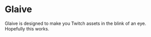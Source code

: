 # Glaive

Glaive is designed to make you Twitch assets in the blink of an eye.
Hopefully this works.

